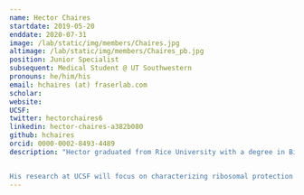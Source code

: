 ```yaml
---
name: Hector Chaires
startdate: 2019-05-20
enddate: 2020-07-31
image: /lab/static/img/members/Chaires.jpg
altimage: /lab/static/img/members/Chaires_pb.jpg
position: Junior Specialist
subsequent: Medical Student @ UT Southwestern
pronouns: he/him/his
email: hchaires (at) fraserlab.com
scholar:
website:
UCSF:
twitter: hectorchaires6
linkedin: hector-chaires-a382b080
github: hchaires
orcid: 0000-0002-8493-4489
description: "Hector graduated from Rice University with a degree in Biochemistry and Cell Biology. Under the guidance of Dr. George Phillips, he studied the kinetics of BlaC, an enzyme that confers on bacterial pathogens a resistance to a wide range of antibiotics. As an [HHMI EXROP](https://www.hhmi.org/science-education/programs/exceptional-research-opportunities-program-exrop/) fellow, he studied antibody affinity maturation in the Harrison lab at HMS.


His research at UCSF will focus on characterizing ribosomal protection proteins, in complex with the ribosome, using cryo-electron microscopy. When not in the lab, Hector enjoys hiking, exploring beaches, and Latin dance."
---
```

